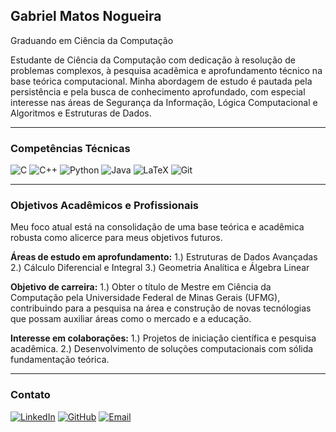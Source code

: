 ## Gabriel Matos Nogueira
Graduando em Ciência da Computação

Estudante de Ciência da Computação com dedicação à resolução de problemas complexos, à pesquisa acadêmica e aprofundamento técnico na base teórica computacional. Minha abordagem de estudo é pautada pela persistência e pela busca de conhecimento aprofundado, com especial interesse nas áreas de Segurança da Informação, Lógica Computacional e Algoritmos e Estruturas de Dados.

---

### Competências Técnicas

<p align="left">
  <img src="https://img.shields.io/badge/C-00599C?style=for-the-badge&logo=c&logoColor=white" alt="C"/>
  <img src="https://img.shields.io/badge/C%2B%2B-00599C?style=for-the-badge&logo=c%2B%2B&logoColor=white" alt="C++"/>
  <img src="https://img.shields.io/badge/Python-3776AB?style=for-the-badge&logo=python&logoColor=white" alt="Python"/>
  <img src="https://img.shields.io/badge/Java-ED8B00?style=for-the-badge&logo=openjdk&logoColor=white" alt="Java"/>
  <img src="https://img.shields.io/badge/LaTeX-008080?style=for-the-badge&logo=latex&logoColor=white" alt="LaTeX"/>
  <img src="https://img.shields.io/badge/Git-F05032?style=for-the-badge&logo=git&logoColor=white" alt="Git"/>
</p>

---

### Objetivos Acadêmicos e Profissionais

Meu foco atual está na consolidação de uma base teórica e acadêmica robusta como alicerce para meus objetivos futuros.

**Áreas de estudo em aprofundamento:**
  1.) Estruturas de Dados Avançadas
  2.) Cálculo Diferencial e Integral
  3.) Geometria Analítica e Álgebra Linear

**Objetivo de carreira:**
  1.) Obter o título de Mestre em Ciência da Computação pela Universidade Federal de Minas Gerais (UFMG), contribuindo para a pesquisa na área e construção de novas tecnólogias que possam auxiliar áreas como o mercado e a educação.

**Interesse em colaborações:**
  1.) Projetos de iniciação científica e pesquisa acadêmica.
  2.) Desenvolvimento de soluções computacionais com sólida fundamentação teórica.

---

### Contato

<p align="left">
  <a href="https://www.linkedin.com/in/seu-usuario-aqui/" target="_blank"><img src="https://img.shields.io/badge/LinkedIn-0077B5?style=for-the-badge&logo=linkedin&logoColor=white" alt="LinkedIn"/></a>
  <a href="https://github.com/GabrielMatosNogueira" target="_blank"><img src="https://img.shields.io/badge/GitHub-181717?style=for-the-badge&logo=github&logoColor=white" alt="GitHub"/></a>
  <a href="mailto:gabrielmatosnogueiracompsci@gmail.com"><img src="https://img.shields.io/badge/Email-D14836?style=for-the-badge&logo=gmail&logoColor=white" alt="Email"/></a>
</p>
